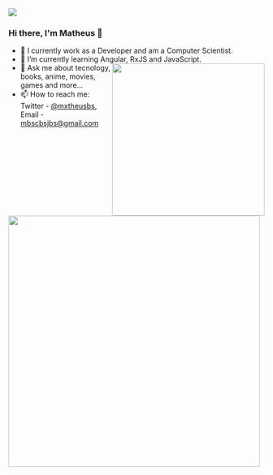 ![](https://komarev.com/ghpvc/?username=WhoisBsa&color=blue&style=flat)

### Hi there, I'm Matheus 👋

<!--
**WhoisBsa/WhoisBsa** is a ✨ _special_ ✨ repository because its `README.md` (this file) appears on your GitHub profile.

Here are some ideas to get you started:
-->

- 🔭  I currently work as a Developer and am a Computer Scientist.
- 🌱 I’m currently learning Angular, RxJS and JavaScript.<img align="right" src="https://github.com/luan-j/luan-j/blob/main/image/illustration.png?raw=true" width="300"/>
- 💬 Ask me about tecnology, books, anime, movies, games and more...
- 📫 How to reach me: Twitter - [@mxtheusbs](https://twitter.com/mxtheusbs), Email - mbscbsjbs@gmail.com

<td><img width="495px" align="left" src="https://github-readme-stats.vercel.app/api?username=whoisbsa&&show_icons=true&title_color=ffffff&icon_color=bb2acf&text_color=daf7dc&bg_color=151515"/>

